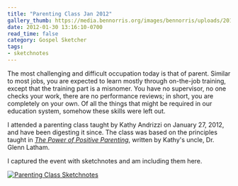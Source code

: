 ```yaml
---
title: "Parenting Class Jan 2012"
gallery_thumb: https://media.bennorris.org/images/bennorris/uploads/2019/b9ed543fb9.jpg
date: 2012-01-30 13:16:10-0700
read_time: false
category: Gospel Sketcher
tags:
- sketchnotes
---
```


The most challenging and difficult occupation today is that of parent. Similar to most jobs, you are expected to learn mostly through on-the-job training, except that the training part is a misnomer. You have no supervisor, no one checks your work, there are no performance reviews; in short, you are completely on your own. Of all the things that might be required in our education system, somehow these skills were left out.

I attended a parenting class taught by Kathy Andrizzi on January 27, 2012, and have been digesting it since. The class was based on the principles taught in *[The Power of Positive Parenting](https://www.amazon.com/Power-Positive-Parenting-Wonderful-Children/dp/1567131751)*, written by Kathy's uncle, Dr. Glenn Latham.

I captured the event with sketchnotes and am including them here.

[![Parenting Class Sketchnotes](https://media.bennorris.org/images/bennorris/uploads/2019/b9ed543fb9.jpg "Parenting Class Sketchnotes")](https://media.bennorris.org/images/bennorris/uploads/2019/b9ed543fb9.jpg)